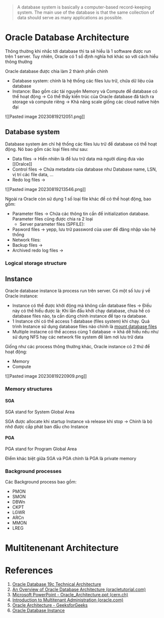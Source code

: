 > A database system is basically a computer-based record-keeping system. The main use of the database is that the same collection of data should serve as many applications as possible.

# Oracle Database Architecture

Thông thường khi nhắc tới database thì ta sẽ hiểu là 1 software được run trên 1 server. Tuy nhiên, Oracle có 1 số định nghĩa hơi khác so với cách hiểu thông thường

Oracle database được chia làm 2 thành phần chính
- Database system: chính là hệ thống các files lưu trữ, chứa dữ liệu của database
- Instance: Bao gồm các tài nguyên Memory và Compute để database có thể hoạt động
-> Có thể thấy kiến trúc của Oracle database đã tách ra storage và compute riêng -> Khả năng scale giống các cloud native hiện đại

![[Pasted image 20230819212051.png]]

## Database system

Database system ám chỉ hệ thống các files lưu trữ để database có thể hoạt động. Nó bao gồm các loại files như sau:
- Data files -> Hiển nhiên là để lưu trữ data mà người dùng đưa vào [[Oralce]]
- Control files -> Chứa metadata của database như Database name, LSN, vị trí các file data, ...
- Redo log files ->

![[Pasted image 20230819213546.png]]

Ngoài ra Oracle còn sử dụng 1 số loại file khác để có thể hoạt động, bao gồm:
- Parameter files -> Chứa các thông tin cần để initialization database. Parameter files cũng được chia ra 2 loại
	- Server parameter files (SPFILE): 
- Pasword files -> yepp, lưu trữ password của user để đăng nhập vào hệ thống
- Network files:
- Backup files ->
- Archived redo log files ->

### Logical storage structure
## Instance

Oracle database instance là process run trên server.
Có một số lưu ý về Oracle instance:
- Instance có thể được khởi động mà không cần database files -> Điều này có thể hiểu được là: Khi lần đầu khởi chạy database, chưa hề có database files nào, ta cần dùng chính instance để tạo ra database.
- 1 Instance chỉ có thể access 1 database (files system) khi chạy. Quá trình Instance sử dụng database files nào chính là <u>mount database files</u>
- Multiple instacne có thể access cùng 1 database -> khá dễ hiểu nếu như sử dụng NFS hay các network file system để làm nơi lưu trữ data

Giống như các process thông thường khác, Oracle instance có 2 thứ để hoạt động:
- Memory
- Compute

![[Pasted image 20230819220909.png]]

### Memory structures

#### SGA

SGA stand for System Global Area

SGA được allocate khi startup Instance và release khi stop -> Chính là bộ nhớ được cấp phát ban đầu cho Instance

#### PGA

PGA stand for Program Global Area

Điểm khác biệt giữa SGA và PGA chính là PGA là private memory
### Background processes

Các Background process bao gồm:
- PMON
- SMON
- DBWn
- CKPT
- LGWR
- ARCn
- MMON
- LREG

# Multitenenant Architecture


# References
1. [Oracle Database 19c Technical Architecture](https://www.oracle.com/webfolder/technetwork/tutorials/architecture-diagrams/19/pdf/db-19c-architecture.pdf)
2. [An Overview of Oracle Database Architecture (oracletutorial.com)](https://www.oracletutorial.com/oracle-administration/oracle-database-architecture/)
3. [Microsoft PowerPoint - Oracle_Architecture.ppt (cern.ch)](https://indico.cern.ch/event/36804/attachments/731758/1003980/oracleArchitecture.pdf)
4. [Introduction to Multitenant Administration (oracle.com)](https://docs.oracle.com/en/database/oracle/oracle-database/21/multi/introduction-to-the-multitenant-architecture.html#GUID-267F7D12-D33F-4AC9-AA45-E9CD671B6F22)
5. [Oracle Architecture - GeeksforGeeks](https://www.geeksforgeeks.org/oracle-architecture/)
6. [Oracle Database Instance](https://docs.oracle.com/en/database/oracle/oracle-database/21/cncpt/oracle-database-instance.html#GUID-B3A8DB74-211A-453C-8B73-B61824DC56F6)
